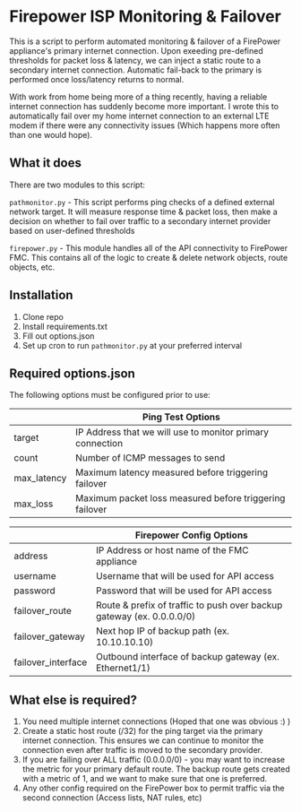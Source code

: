 # Firepower ISP Monitoring & Failover

This is a script to perform automated monitoring & failover of a FirePower appliance's primary internet connection. Upon exeeding pre-defined thresholds for packet loss & latency, we can inject a static route to a secondary internet connection. Automatic fail-back to the primary is performed once loss/latency returns to normal.

With work from home being more of a thing recently, having a reliable internet connection has suddenly become more important. I wrote this to automatically fail over my home internet connection to an external LTE modem if there were any connectivity issues (Which happens more often than one would hope).

## What it does

There are two modules to this script: 

`pathmonitor.py` - This script performs ping checks of a defined external network target. It will measure response time & packet loss, then make a decision on whether to fail over traffic to a secondary internet provider based on user-defined thresholds

`firepower.py` - This module handles all of the API connectivity to FirePower FMC. This contains all of the logic to create & delete network objects, route objects, etc.

## Installation

1. Clone repo
2. Install requirements.txt
3. Fill out options.json
4. Set up cron to run `pathmonitor.py` at your preferred interval

## Required options.json

The following options must be configured prior to use:

|  | Ping Test Options |
|--------|-----------------------------------------------------------|
| target | IP Address that we will use to monitor primary connection |
| count  | Number of ICMP messages to send                           |
| max_latency | Maximum latency measured before triggering failover  |
| max_loss | Maximum packet loss measured before triggering failover |

|  | Firepower Config Options |
|--------|-----------------------------------------------------------|
| address | IP Address or host name of the FMC appliance             |
| username | Username that will be used for API access               |
| password | Password that will be used for API access               |
| failover_route | Route & prefix of traffic to push over backup gateway (ex. 0.0.0.0/0)|
| failover_gateway | Next hop IP of backup path (ex. 10.10.10.10)|
| failover_interface | Outbound interface of backup gateway (ex. Ethernet1/1)|

## What else is required? 

1. You need multiple internet connections (Hoped that one was obvious :) )
2. Create a static host route (/32) for the ping target via the primary internet connection. This ensures we can continue to monitor the connection even after traffic is moved to the secondary provider.
3. If you are failing over ALL traffic (0.0.0.0/0) - you may want to increase the metric for your primary default route. The backup route gets created with a metric of 1, and we want to make sure that one is preferred.
4. Any other config required on the FirePower box to permit traffic via the second connection (Access lists, NAT rules, etc)
